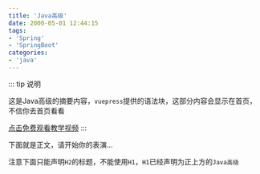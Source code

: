 ```yaml
---
title: 'Java高级'
date: 2000-05-01 12:44:15
tags:
- 'Spring'
- 'SpringBoot'
categories:
- 'java'
---
```


::: tip 说明

这是Java高级的摘要内容，`vuepress`提供的语法块，这部分内容会显示在首页，不信你去首页看看

[点击免费观看教学视频](<https://ke.qq.com/course/5285550>)
:::

<!-- more -->



下面就是正文，请开始你的表演...

注意下面只能声明`H2`的标题，不能使用`H1`，`H1`已经声明为正上方的`Java高级`

